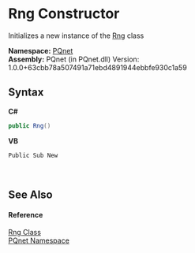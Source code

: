 # Rng Constructor 
 

Initializes a new instance of the <a href="ddffefe6-05b3-3cfd-5002-c9b1df78c47f">Rng</a> class

**Namespace:**&nbsp;<a href="fc4f881f-e121-9cf0-ed49-65bf6b5a005d">PQnet</a><br />**Assembly:**&nbsp;PQnet (in PQnet.dll) Version: 1.0.0+63cbb78a507491a71ebd4891944ebbfe930c1a59

## Syntax

**C#**<br />
``` C#
public Rng()
```

**VB**<br />
``` VB
Public Sub New
```

<br />

## See Also


#### Reference
<a href="ddffefe6-05b3-3cfd-5002-c9b1df78c47f">Rng Class</a><br /><a href="fc4f881f-e121-9cf0-ed49-65bf6b5a005d">PQnet Namespace</a><br />